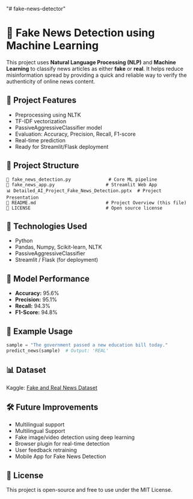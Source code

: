 "# fake-news-detector" 
# 📰 Fake News Detection using Machine Learning

This project uses **Natural Language Processing (NLP)** and **Machine Learning** to classify news articles as either **fake** or **real**. It helps reduce misinformation spread by providing a quick and reliable way to verify the authenticity of online news content.

## 🚀 Project Features
- Preprocessing using NLTK
- TF-IDF vectorization
- PassiveAggressiveClassifier model
- Evaluation: Accuracy, Precision, Recall, F1-score
- Real-time prediction
- Ready for Streamlit/Flask deployment

## 📁 Project Structure
```
📄 fake_news_detection.py              # Core ML pipeline
📄 fake_news_app.py                   # Streamlit Web App
📊 Detailed_AI_Project_Fake_News_Detection.pptx  # Project Presentation
📄 README.md                          # Project Overview (this file)
📄 LICENSE                            # Open source license
```

## 📌 Technologies Used
- Python
- Pandas, Numpy, Scikit-learn, NLTK
- PassiveAggressiveClassifier
- Streamlit / Flask (for deployment)

## 🧪 Model Performance
- **Accuracy:** 95.6%
- **Precision:** 95.1%
- **Recall:** 94.3%
- **F1-Score:** 94.8%

## 🧠 Example Usage
```python
sample = "The government passed a new education bill today."
predict_news(sample)  # Output: 'REAL'
```

## 📊 Dataset
Kaggle: [Fake and Real News Dataset](https://www.kaggle.com/datasets/clmentbisaillon/fake-and-real-news-dataset)

## 🛠️ Future Improvements
- Multilingual support
- Multilingual Support
- Fake image/video detection using deep learning
- Browser plugin for real-time detection
- User feedback retraining
- Mobile App for Fake News Detection

## 📎 License
This project is open-source and free to use under the MIT License.

